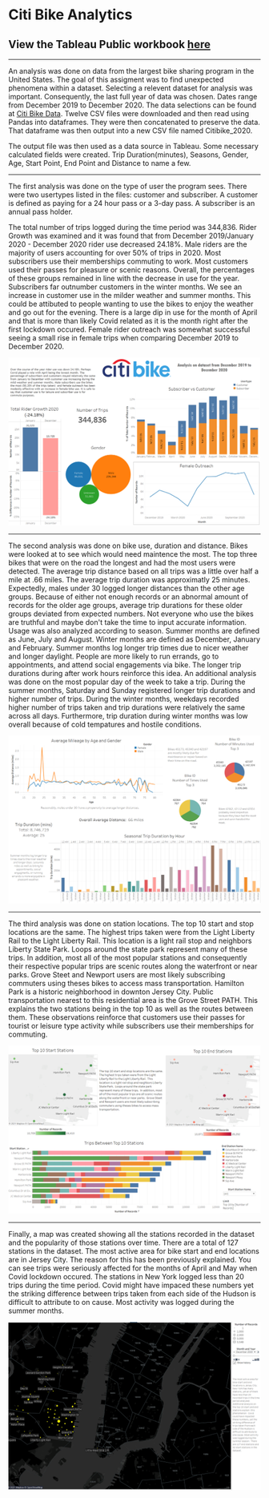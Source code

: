 # Citi Bike Analytics
## View the Tableau Public workbook [here](https://public.tableau.com/app/profile/robin.christoffersen/viz/CitibikeAnalytics_16279562405600/CitiBikeStory?publish=yes)
---
An analysis was done on data from the largest bike sharing program in the United States.  The goal of this assigment was to find unexpected phenomena within a dataset. Selecting a relevent dataset for analysis was important.  Consequently, the last full year of data was chosen.  Dates range from December 2019 to December 2020. The data selections can be found at [Citi Bike Data](https://www.citibikenyc.com/system-data).  Twelve CSV files were downloaded and then read using Pandas into dataframes. They were then concatenated to preserve the data. That dataframe was then output into a new CSV file named Citibike_2020.  

The output file was then used as a data source in Tableau. Some necessary calculated fields were created. Trip Duration(minutes), Seasons, Gender, Age, Start Point, End Point and Distance to name a few.  
***
The first analysis was done on the type of user the program sees. There were two usertypes listed in the files: customer and subscriber. A customer is defined as paying for a 24 hour pass or a 3-day pass. A subscriber is an annual pass holder.  

The total number of trips logged during the time period was 344,836.  Rider Growth was examined and it was found that from December 2019/January 2020 - December 2020 rider use decreased 24.18%.  Male riders are the majority of users accounting for over 50% of trips in 2020. Most subscribers use their memberships commuting to work.  Most customers used their passes for pleasure or scenic reasons.  Overall, the percentages of these groups remained in line with the decrease in use for the year.  Subscribers far outnumber customers in the winter months.  We see an increase in customer use in the milder weather and summer months.  This could be attibuted to people wanting to use the bikes to enjoy the weather and go out for the evening.  There is a large dip in use for the month of April and that is more than likely Covid related as it is the month right after the first lockdown occured.  Female rider outreach was somewhat successful seeing a small rise in female trips when comparing December 2019 to December 2020.

![User Info Dashboard](Images/UserDashboard.png)
***
The second analysis was done on bike use, duration and distance.  Bikes were looked at to see which would need maintence the most.  The top three bikes that were on the road the longest and had the most users were detected.  The average trip distance based on all trips was a little over half a mile at .66 miles.  The average trip duration was approximatly 25 minutes.  Expectedly, males under 30 logged longer distances than the other age groups.  Because of either not enough records or an abnormal amount of records for the older age groups, average trip durations for these older groups deviated from expected numbers.  Not everyone who use the bikes are truthful and maybe don't take the time to input accurate information.  Usage was also analyzed according to season.  Summer months are defined as June, July and August.  Winter months are defined as December, January and February.  Summer months log longer trip times due to nicer weather and longer daylight. People are more likely to run errands, go to appointments, and attend social engagements via bike.  The longer trip durations during after work hours reinforce this idea. An additional analysis was done on the most popular day of the week to take a trip.  During the summer months, Saturday and Sunday registered longer trip durations and higher number of trips.  During the winter months, weekdays recorded higher number of trips taken and trip durations were relatively the same across all days.  Furthermore, trip duration during winter months was low overall because of cold tempatures and hostile conditions.

![Bike Info Dashboard](Images/BikeDashboard.png)
***
The third analysis was done on station locations.  The top 10 start and stop locations are the same.  The highest trips taken were from the Light Liberty Rail to the Light Liberty Rail.  This location is a light rail stop and neighbors Liberty State Park.  Loops around the state park represent many of these trips.  In addition, most all of the most popular stations and consequently their respective popular trips are scenic routes along the waterfront or near parks.  Grove Steet and Newport users are most likely subscribing commuters using theses bikes to access mass transportation.  Hamilton Park is a historic neighborhood in downton Jersey City.  Public transportation nearest to this residential area is the Grove Street PATH.  This explains the two stations being in the top 10 as well as the routes between them.  These observations reinforce that customers use their passes for tourist or leisure type activity while subscribers use their memberships for commuting.

![Locations Dashboard](Images/LocationsDashboard.png)
***
Finally, a map was created showing all the stations recorded in the dataset and the popularity of those stations over time.  There are a total of 127 stations in the dataset.  The most active area for bike start and end locations are in Jersey City.  The reason for this has been previously explained.  You can see trips were seriously affected for the months of April and May when Covid lockdown occured.  The stations in New York logged less than 20 trips during the time period.  Covid might have impaced these numbers yet the striking difference between trips taken from each side of the Hudson is difficult to attribute to on cause.  Most activity was logged during the summer months.

![Map Dashboard](Images/MapDashboard.png)
